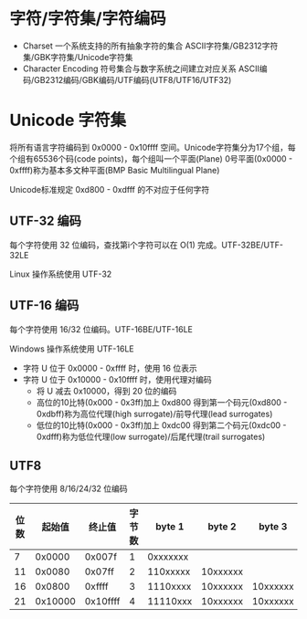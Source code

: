 # 字符/字符集/字符编码

- Charset 一个系统支持的所有抽象字符的集合 ASCII字符集/GB2312字符集/GBK字符集/Unicode字符集
- Character Encoding 符号集合与数字系统之间建立对应关系 ASCII编码/GB2312编码/GBK编码/UTF编码(UTF8/UTF16/UTF32)

# Unicode 字符集

将所有语言字符编码到 0x0000 - 0x10ffff 空间。Unicode字符集分为17个组，每个组有65536个码(code points)，每个组叫一个平面(Plane)
0号平面(0x0000 - 0xffff)称为基本多文种平面(BMP Basic Multilingual Plane)

Unicode标准规定 0xd800 - 0xdfff 的不对应于任何字符

## UTF-32 编码

每个字符使用 32 位编码，查找第i个字符可以在 O(1) 完成。UTF-32BE/UTF-32LE

Linux 操作系统使用 UTF-32

## UTF-16 编码

每个字符使用 16/32 位编码。UTF-16BE/UTF-16LE

Windows 操作系统使用 UTF-16LE

- 字符 U 位于 0x0000 - 0xffff 时，使用 16 位表示
- 字符 U 位于 0x10000 - 0x10ffff 时，使用代理对编码
    - 将 U 减去 0x10000，得到 20 位的编码
    - 高位的10比特(0x000 - 0x3ff)加上 0xd800 得到第一个码元(0xd800 - 0xdbff)称为高位代理(high surrogate)/前导代理(lead surrogates)
    - 低位的10比特(0x000 - 0x3ff)加上 0xdc00 得到第二个码元(0xdc00 - 0xdfff)称为低位代理(low surrogate)/后尾代理(trail surrogates)

## UTF8

每个字符使用 8/16/24/32 位编码

| 位数 | 起始值 | 终止值| 字节数 | byte 1 | byte 2 | byte 3 | byte 4 |
|---|---|---|---|---|---|---|---|
| 7 | 0x0000 | 0x007f | 1 | 0xxxxxxx |
| 11 | 0x0080 | 0x07ff | 2 | 110xxxxx | 10xxxxxx |
| 16 | 0x0800 | 0xffff | 3 | 1110xxxx | 10xxxxxx | 10xxxxxx |
| 21 | 0x10000 | 0x10ffff | 4 | 11110xxx | 10xxxxxx | 10xxxxxx | 10xxxxxx |
